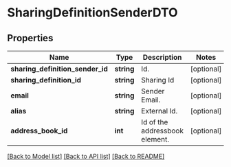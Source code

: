 # SharingDefinitionSenderDTO

## Properties
Name | Type | Description | Notes
------------ | ------------- | ------------- | -------------
**sharing_definition_sender_id** | **string** | Id. | [optional] 
**sharing_definition_id** | **string** | Sharing Id | [optional] 
**email** | **string** | Sender Email. | [optional] 
**alias** | **string** | External Id. | [optional] 
**address_book_id** | **int** | Id of the addressbook element. | [optional] 

[[Back to Model list]](../README.md#documentation-for-models) [[Back to API list]](../README.md#documentation-for-api-endpoints) [[Back to README]](../README.md)


